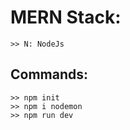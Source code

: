 # MERN Stack:

    >> N: NodeJs

## Commands:

    >> npm init
    >> npm i nodemon
    >> npm run dev
